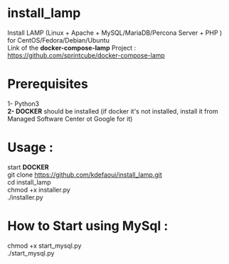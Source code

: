# install_lamp
Install LAMP (Linux + Apache + MySQL/MariaDB/Percona Server + PHP ) for CentOS/Fedora/Debian/Ubuntu<br />
Link of the <b>docker-compose-lamp</b> Project : https://github.com/sprintcube/docker-compose-lamp
# Prerequisites
1- Python3<br />
<b>2- DOCKER</b> should be installed (if docker it's not installed, install it from Managed Software Center ot Google for it)
# Usage :
start <b>DOCKER</b><br />
git clone https://github.com/kdefaoui/install_lamp.git<br />
cd install_lamp<br />
chmod +x installer.py<br />
./installer.py
# How to Start using MySql :
chmod +x start_mysql.py<br />
./start_mysql.py
